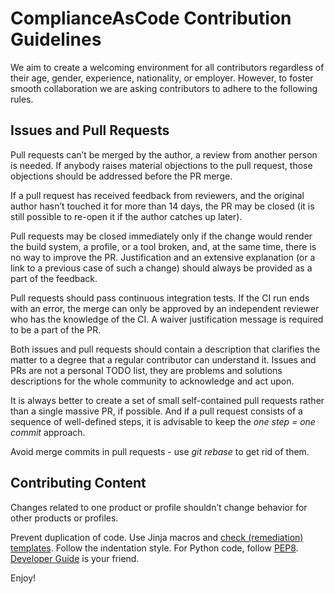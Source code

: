 ComplianceAsCode Contribution Guidelines
===

We aim to create a welcoming environment for all contributors regardless of their age, gender, experience, nationality, or employer. However, to foster smooth collaboration we are asking contributors to adhere to the following rules.

Issues and Pull Requests
---

Pull requests can’t be merged by the author, a review from another person is needed. If anybody raises material objections to the pull request, those objections should be addressed before the PR merge.

If a pull request has received feedback from reviewers, and the original author hasn’t touched it for more than 14 days, the PR may be closed (it is still possible to re-open it if the author catches up later).

Pull requests may be closed immediately only if the change would render the build system, a profile, or a tool broken, and, at the same time, there is no way to improve the PR. Justification and an extensive explanation (or a link to a previous case of such a change) should always be provided as a part of the feedback.

Pull requests should pass continuous integration tests. If the CI run ends with an error, the merge can only be approved by an independent reviewer who has the knowledge of the CI. A waiver justification message is required to be a part of the PR.

Both issues and pull requests should contain a description that clarifies the matter to a degree that a regular contributor can understand it. Issues and PRs are not a personal TODO list, they are problems and solutions descriptions for the whole community to acknowledge and act upon.

It is always better to create a set of small self-contained pull requests rather than a single massive PR, if possible. And if a pull request consists of a sequence of well-defined steps, it is advisable to keep the *one step = one commit* approach.

Avoid merge commits in pull requests - use *git rebase* to get rid of them.

Contributing Content
---

Changes related to one product or profile shouldn’t change behavior for other products or profiles.

Prevent duplication of code. Use Jinja macros and [check (remediation) templates](/docs/manual/developer_guide.adoc#732-list-of-available-templates). Follow the indentation style. For Python code, follow [PEP8](https://www.python.org/dev/peps/pep-0008/). [Developer Guide](/docs/manual/developer_guide.adoc) is your friend.

Enjoy!

